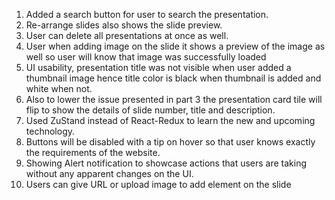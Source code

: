 1. Added a search button for user to search the presentation.
2. Re-arrange slides also shows the slide preview.
3. User can delete all presentations at once as well.
4. User when adding image on the slide it shows a preview of the image as well so user will know that image was successfully loaded
5. UI usability, presentation title was not visible when user added a thumbnail image hence title color is black when thumbnail is added and white when not.
6. Also to lower the issue presented in part 3 the presentation card tile will flip to show the details of slide number, title and description.
7. Used ZuStand instead of React-Redux to learn the new and upcoming technology.
8. Buttons will be disabled with a tip on hover so that user knows exactly the requirements of the website.
9. Showing Alert notification to showcase actions that users are taking without any apparent changes on the UI.
10. Users can give URL or upload image to add element on the slide
